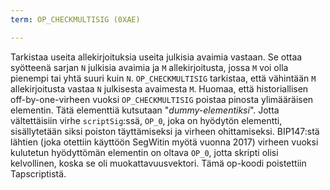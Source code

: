 ```yaml
---
term: OP_CHECKMULTISIG (0XAE)

---
```

Tarkistaa useita allekirjoituksia useita julkisia avaimia vastaan. Se ottaa syötteenä sarjan `N` julkisia avaimia ja `M` allekirjoitusta, jossa `M` voi olla pienempi tai yhtä suuri kuin `N`. `OP_CHECKMULTISIG` tarkistaa, että vähintään `M` allekirjoitusta vastaa `N` julkisesta avaimesta `M`. Huomaa, että historiallisen off-by-one-virheen vuoksi `OP_CHECKMULTISIG` poistaa pinosta ylimääräisen elementin. Tätä elementtiä kutsutaan "*dummy-elementiksi*". Jotta vältettäisiin virhe `scriptSig`:ssä, `OP_0`, joka on hyödytön elementti, sisällytetään siksi poiston täyttämiseksi ja virheen ohittamiseksi. BIP147:stä lähtien (joka otettiin käyttöön SegWitin myötä vuonna 2017) virheen vuoksi kulutetun hyödyttömän elementin on oltava `OP_0`, jotta skripti olisi kelvollinen, koska se oli muokattavuusvektori. Tämä op-koodi poistettiin Tapscriptistä.
